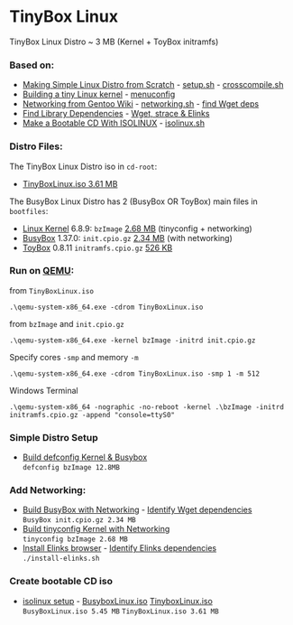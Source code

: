 # TinyBox Linux

TinyBox Linux Distro ~ 3 MB (Kernel + ToyBox initramfs)

### Based on:

* [Making Simple Linux Distro from Scratch](https://www.youtube.com/watch?v=QlzoegSuIzg) - [setup.sh](https://github.com/EN10/TinyBoxLinux/blob/main/setup.sh) - [crosscompile.sh](https://github.com/EN10/TinyBoxLinux/blob/main/CROSS_COMPILE.sh)
* [Building a tiny Linux kernel](https://web.archive.org/web/20220106191229/https://weeraman.com/building-a-tiny-linux-kernel-8c07579ae79d) - [menuconfig](https://github.com/EN10/TinyBoxLinux/blob/main/tinymenuconfig.md) 
* [Networking from Gentoo Wiki](https://wiki.gentoo.org/wiki/Custom_Initramfs#Networking) - [networking.sh](https://github.com/EN10/TinyBoxLinux/blob/main/networking.sh) - [find Wget deps](https://github.com/EN10/TinyBoxLinux/blob/main/lib/wget/wget-libs.sh)    
* [Find Library Dependencies](https://unix.stackexchange.com/questions/120015/how-to-find-out-the-dynamic-libraries-executables-loads-when-run) - [Wget, strace & Elinks](https://github.com/EN10/TinyBoxLinux/tree/main/lib)  
* [Make a Bootable CD With ISOLINUX](https://wiki.syslinux.org/wiki/index.php?title=ISOLINUX) - [isolinux.sh](https://github.com/EN10/TinyBoxLinux/blob/main/cd-root/isolinux.sh)

### Distro Files:

The TinyBox Linux Distro iso in `cd-root`:  
* [TinyBoxLinux.iso 3.61 MB](https://github.com/EN10/TinyBoxLinux/blob/main/cd-root/TinyBoxLinux.iso)  

The BusyBox Linux Distro has 2 (BusyBox OR ToyBox) main files in `bootfiles`:

* [Linux Kernel](https://www.kernel.org) 6.8.9: `bzImage` [2.68 MB](https://github.com/EN10/TinyBoxLinux/blob/main/bootfiles/bzImage) (tinyconfig + networking)
* [BusyBox](https://busybox.net) 1.37.0: `init.cpio.gz` [2.34 MB](https://github.com/EN10/TinyBoxLinux/blob/main/bootfiles/init.cpio.gz) (with networking)
* [ToyBox](https://landley.net/toybox) 0.8.11 `initramfs.cpio.gz` [526 KB](https://github.com/EN10/TinyBoxLinux/blob/main/bootfiles/initramfs.cpio.gz)


### Run on [QEMU](https://www.qemu.org):
from `TinyBoxLinux.iso`
```
.\qemu-system-x86_64.exe -cdrom TinyBoxLinux.iso
```
from `bzImage` and `init.cpio.gz`
```
.\qemu-system-x86_64.exe -kernel bzImage -initrd init.cpio.gz
```
Specify cores `-smp` and memory `-m`
```
.\qemu-system-x86_64.exe -cdrom TinyBoxLinux.iso -smp 1 -m 512
```
Windows Terminal
```
.\qemu-system-x86_64 -nographic -no-reboot -kernel .\bzImage -initrd initramfs.cpio.gz -append "console=ttyS0"
```
### Simple Distro Setup
* [Build defconfig Kernel & Busybox](https://github.com/EN10/TinyBoxLinux/blob/main/setup.sh)    
`defconfig bzImage 12.8MB`
### Add Networking:
* [Build BusyBox with Networking](https://github.com/EN10/TinyBoxLinux/blob/main/networking.sh) - [Identify Wget dependencies](https://github.com/EN10/TinyBoxLinux/blob/main/lib/wget/wget-libs.sh)    
`BusyBox init.cpio.gz 2.34 MB`
* [Build tinyconfig Kernel with Networking](https://github.com/EN10/TinyBoxLinux/blob/main/tinymenuconfig.md)    
`tinyconfig bzImage 2.68 MB`
* [Install Elinks browser](https://github.com/EN10/TinyBoxLinux/blob/main/bootfiles/install-elinks.sh) - [Identify Elinks dependencies](https://github.com/EN10/TinyBoxLinux/blob/main/lib/elinks/elinks.sh)  
`./install-elinks.sh`
### Create bootable CD iso
* [isolinux setup](https://github.com/EN10/TinyBoxLinux/blob/main/cd-root/isolinux.sh) - [BusyboxLinux.iso](https://github.com/EN10/TinyBoxLinux/blob/main/cd-root/BusyBoxLinux.iso) [TinyboxLinux.iso](https://github.com/EN10/TinyBoxLinux/blob/main/cd-root/TinyBoxLinux.iso)    
`BusyBoxLinux.iso 5.45 MB`    `TinyBoxLinux.iso 3.61 MB`
